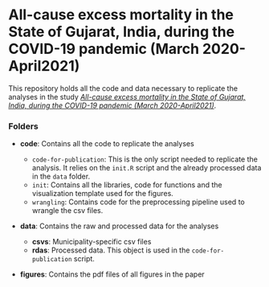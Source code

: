 # All-cause excess mortality in the State of Gujarat, India, during the COVID-19 pandemic (March 2020-April2021)

This repository holds all the code and data necessary to replicate the analyses in the study [_All-cause excess mortality in the State of Gujarat, India, during the COVID-19 pandemic (March 2020-April2021)_](https://www.medrxiv.org/content/10.1101/2021.08.22.21262432v2).

### Folders
- **code**: Contains all the code to replicate the analyses 
  - `code-for-publication`: This is the only script needed to replicate the analysis. It relies on the `init.R` script and the already processed data in the `data` folder.
  - `init`: Contains all the libraries, code for functions and the visualization template used for the figures.
  - `wrangling`: Contains code for the preprocessing pipeline used to wrangle the csv files.

- **data**: Contains the raw and processed data for the analyses
  - **csvs**: Municipality-specific csv files
  - **rdas**: Processed data. This object is used in the `code-for-publication` script.

- **figures**: Contains the pdf files of all figures in the paper
